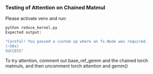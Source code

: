 ### Testing of Attention on Chained Matmul

Please activate venv and run:
```sh
python reduce_kernel.py
Expected output:

"Careful! You passed a custom op where an fx.Node was required.
(~50x)
SUCCESS"
```

To try attention, comment out base_ref_gemm and the chained torch matmuls, and then
uncomment torch attention and gemm()
